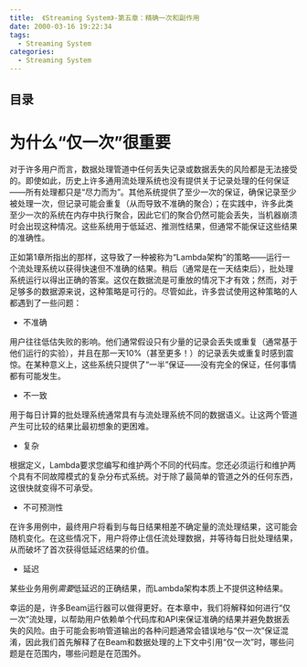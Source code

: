 ```yaml
---
title:  《Streaming System》-第五章：精确一次和副作用
date: 2000-03-16 19:22:34
tags: 
  - Streaming System
categories: 
  - Streaming System
---
```


<p></p>
<!-- more -->

## 目录
<!-- toc -->


# 为什么“仅一次”很重要

对于许多用户而言，数据处理管道中任何丢失记录或数据丢失的风险都是无法接受的。即使如此，历史上许多通用流处理系统也没有提供关于记录处理的任何保证——所有处理都只是“尽力而为”。其他系统提供了至少一次的保证，确保记录至少被处理一次，但记录可能会重复（从而导致不准确的聚合）；在实践中，许多此类至少一次的系统在内存中执行聚合，因此它们的聚合仍然可能会丢失，当机器崩溃时会出现这种情况。这些系统用于低延迟、推测性结果，但通常不能保证这些结果的准确性。

正如第1章所指出的那样，这导致了一种被称为“Lambda架构”的策略——运行一个流处理系统以获得快速但不准确的结果。稍后（通常是在一天结束后），批处理系统运行以得出正确的答案。这仅在数据流是可重放的情况下才有效；然而，对于足够多的数据源来说，这种策略是可行的。尽管如此，许多尝试使用这种策略的人都遇到了一些问题：

- 不准确

用户往往低估失败的影响。他们通常假设只有少量的记录会丢失或重复（通常基于他们运行的实验），并且在那一天10%（甚至更多！）的记录丢失或重复时感到震惊。在某种意义上，这些系统只提供了“一半”保证——没有完全的保证，任何事情都有可能发生。

- 不一致

用于每日计算的批处理系统通常具有与流处理系统不同的数据语义。让这两个管道产生可比较的结果比最初想象的更困难。

- 复杂

根据定义，Lambda要求您编写和维护两个不同的代码库。您还必须运行和维护两个具有不同故障模式的复杂分布式系统。对于除了最简单的管道之外的任何东西，这很快就变得不可承受。

- 不可预测性

在许多用例中，最终用户将看到与每日结果相差不确定量的流处理结果，这可能会随机变化。在这些情况下，用户将停止信任流处理数据，并等待每日批处理结果，从而破坏了首次获得低延迟结果的价值。

- 延迟

某些业务用例*需要*低延迟的正确结果，而Lambda架构本质上不提供这种结果。

幸运的是，许多Beam运行器可以做得更好。在本章中，我们将解释如何进行“仅一次”流处理，以帮助用户依赖单个代码库和API来保证准确的结果并避免数据丢失的风险。由于可能会影响管道输出的各种问题通常会错误地与“仅一次”保证混淆，因此我们首先解释了在Beam和数据处理的上下文中引用“仅一次”时，哪些问题是在范围内，哪些问题是在范围外。